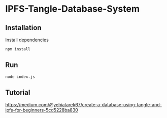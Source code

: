 # IPFS-Tangle-Database-System


## Installation

Install dependencies 
```sh
npm install
```

## Run
```sh
node index.js
```
## Tutorial

https://medium.com/@yehiatarek67/create-a-database-using-tangle-and-ipfs-for-beginners-5cd5228ba830
